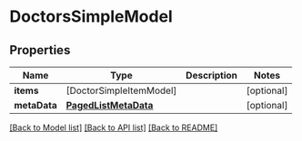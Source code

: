 # DoctorsSimpleModel

## Properties
Name | Type | Description | Notes
------------ | ------------- | ------------- | -------------
**items** | [DoctorSimpleItemModel] |  | [optional] 
**metaData** | [**PagedListMetaData**](PagedListMetaData.md) |  | [optional] 

[[Back to Model list]](../README.md#documentation-for-models) [[Back to API list]](../README.md#documentation-for-api-endpoints) [[Back to README]](../README.md)


